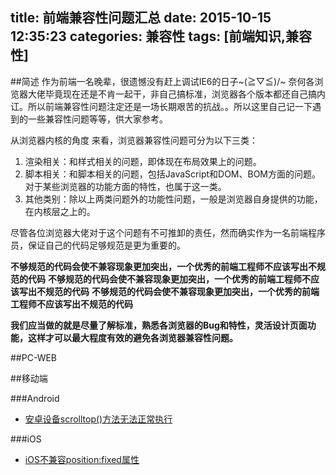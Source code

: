 title: 前端兼容性问题汇总
date: 2015-10-15 12:35:23
categories: 兼容性
tags: [前端知识,兼容性] 
---

##简述
作为前端一名晚辈，很遗憾没有赶上调试IE6的日子~\(≧▽≦)/~  奈何各浏览器大佬毕竟现在还是不肯一起干，非自己搞标准，浏览器各个版本都还自己搞内讧。所以前端兼容性问题注定还是一场长期艰苦的抗战。。所以这里自己记一下遇到的一些兼容性问题等等，供大家参考。

从浏览器内核的角度 来看，浏览器兼容性问题可分为以下三类：

1. 渲染相关：和样式相关的问题，即体现在布局效果上的问题。
2. 脚本相关：和脚本相关的问题，包括JavaScript和DOM、BOM方面的问题。对于某些浏览器的功能方面的特性，也属于这一类。
3. 其他类别：除以上两类问题外的功能性问题，一般是浏览器自身提供的功能，在内核层之上的。

尽管各位浏览器大佬对于这个问题有不可推卸的责任，然而确实作为一名前端程序员，保证自己的代码足够规范是更为重要的。

**不够规范的代码会使不兼容现象更加突出，一个优秀的前端工程师不应该写出不规范的代码**
**不够规范的代码会使不兼容现象更加突出，一个优秀的前端工程师不应该写出不规范的代码**
**不够规范的代码会使不兼容现象更加突出，一个优秀的前端工程师不应该写出不规范的代码**

**我们应当做的就是尽量了解标准，熟悉各浏览器的Bug和特性，灵活设计页面功能，这样才可以最大程度有效的避免各浏览器兼容性问题。**

##PC-WEB

##移动端

###Android

- [安卓设备scrolltop()方法无法正常执行](http://qcyoung.com/2015/10/09/%E5%AE%89%E5%8D%93%E8%AE%BE%E5%A4%87scrolltop%E6%96%B9%E6%B3%95%E6%97%A0%E6%B3%95%E6%AD%A3%E5%B8%B8%E5%B7%A5%E4%BD%9C/)

###iOS

- [iOS不兼容position:fixed属性](http://qcyoung.com/2015/10/17/iOS%E4%B8%8D%E5%85%BC%E5%AE%B9position-fixed%E5%B1%9E%E6%80%A7/)
